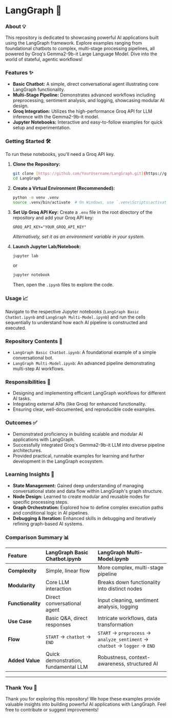 # LangGraph 🚀

### About 💡
This repository is dedicated to showcasing powerful AI applications built using the LangGraph framework. Explore examples ranging from foundational chatbots to complex, multi-stage processing pipelines, all powered by Groq's Gemma2-9b-it Large Language Model. Dive into the world of stateful, agentic workflows!

### Features ✨
* **Basic Chatbot:** A simple, direct conversational agent illustrating core LangGraph functionality.
* **Multi-Stage Pipeline:** Demonstrates advanced workflows including preprocessing, sentiment analysis, and logging, showcasing modular AI design.
* **Groq Integration:** Utilizes the high-performance Groq API for LLM inference with the Gemma2-9b-it model.
* **Jupyter Notebooks:** Interactive and easy-to-follow examples for quick setup and experimentation.

### Getting Started 🛠️

To run these notebooks, you'll need a Groq API key.

1.  **Clone the Repository:**
    ```bash
    git clone [https://github.com/YourUsername/LangGraph.git](https://github.com/YourUsername/LangGraph.git)
    cd LangGraph
    ```
2.  **Create a Virtual Environment (Recommended):**
    ```bash
    python -m venv .venv
    source .venv/bin/activate  # On Windows, use `.venv\Scripts\activate`
    ```

3.  **Set Up Groq API Key:**
    Create a `.env` file in the root directory of the repository and add your Groq API key:
    ```
    GROQ_API_KEY="YOUR_GROQ_API_KEY"
    ```
    *Alternatively, set it as an environment variable in your system.*

4.  **Launch Jupyter Lab/Notebook:**
    ```bash
    jupyter lab
    ```
    or
    ```bash
    jupyter notebook
    ```
    Then, open the `.ipynb` files to explore the code.

### Usage 📈
Navigate to the respective Jupyter notebooks (`LangGraph Basic Chatbot.ipynb` and `LangGraph Multi-Model.ipynb`) and run the cells sequentially to understand how each AI pipeline is constructed and executed.

### Repository Contents 📂
* `LangGraph Basic Chatbot.ipynb`: A foundational example of a simple conversational bot.
* `LangGraph Multi-Model.ipynb`: An advanced pipeline demonstrating multi-step AI workflows.


### Responsibilities 🤝
* Designing and implementing efficient LangGraph workflows for different AI tasks.
* Integrating external APIs (like Groq) for enhanced functionality.
* Ensuring clear, well-documented, and reproducible code examples.

### Outcomes ✅
* Demonstrated proficiency in building scalable and modular AI applications with LangGraph.
* Successfully integrated Groq's Gemma2-9b-it LLM into diverse pipeline architectures.
* Provided practical, runnable examples for learning and further development in the LangGraph ecosystem.

### Learning Insights 🧠
* **State Management:** Gained deep understanding of managing conversational state and data flow within LangGraph's graph structure.
* **Node Design:** Learned to create modular and reusable nodes for specific processing steps.
* **Graph Orchestration:** Explored how to define complex execution paths and conditional logic in AI pipelines.
* **Debugging & Iteration:** Enhanced skills in debugging and iteratively refining graph-based AI systems.

### Comparison Summary 📊

| Feature               | LangGraph Basic Chatbot.ipynb         | LangGraph Multi-Model.ipynb                   |
| :-------------------- | :------------------------------------ | :-------------------------------------------- |
| **Complexity** | Simple, linear flow                   | More complex, multi-stage pipeline            |
| **Modularity** | Core LLM interaction                  | Breaks down functionality into distinct nodes |
| **Functionality** | Direct conversational agent           | Input cleaning, sentiment analysis, logging   |
| **Use Case** | Basic Q&A, direct responses           | Intricate workflows, data transformation      |
| **Flow** | `START` → `chatbot` → `END`           | `START` → `preprocess` → `analyze_sentiment` → `chatbot` → `logger` → `END` |
| **Added Value** | Quick demonstration, fundamental LLM  | Robustness, context-awareness, structured AI  |

---

### Thank You 🙏
Thank you for exploring this repository! We hope these examples provide valuable insights into building powerful AI applications with LangGraph. Feel free to contribute or suggest improvements!
